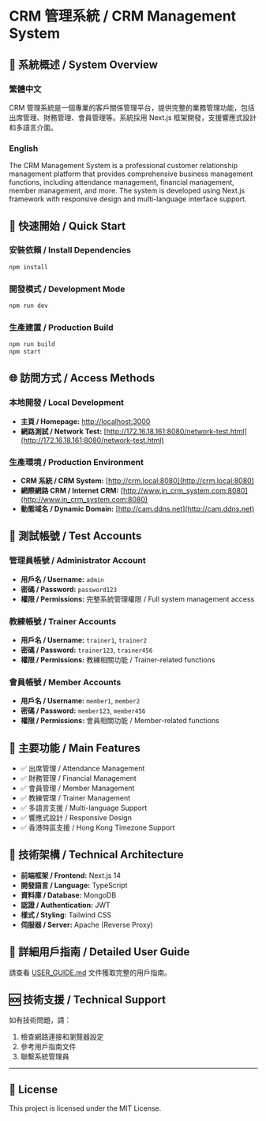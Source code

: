 # CRM 管理系統 / CRM Management System

## 🌟 系統概述 / System Overview

### 繁體中文
CRM 管理系統是一個專業的客戶關係管理平台，提供完整的業務管理功能，包括出席管理、財務管理、會員管理等。系統採用 Next.js 框架開發，支援響應式設計和多語言介面。

### English
The CRM Management System is a professional customer relationship management platform that provides comprehensive business management functions, including attendance management, financial management, member management, and more. The system is developed using Next.js framework with responsive design and multi-language interface support.

## 🚀 快速開始 / Quick Start

### 安裝依賴 / Install Dependencies
```bash
npm install
```

### 開發模式 / Development Mode
```bash
npm run dev
```

### 生產建置 / Production Build
```bash
npm run build
npm start
```

## 🌐 訪問方式 / Access Methods

### 本地開發 / Local Development
- **主頁 / Homepage:** [http://localhost:3000](http://localhost:3000)
- **網路測試 / Network Test:** [http://172.16.18.161:8080/network-test.html](http://172.16.18.161:8080/network-test.html)

### 生產環境 / Production Environment
- **CRM 系統 / CRM System:** [http://crm.local:8080](http://crm.local:8080)
- **網際網路 CRM / Internet CRM:** [http://www.in_crm_system.com:8080](http://www.in_crm_system.com:8080)
- **動態域名 / Dynamic Domain:** [http://cam.ddns.net](http://cam.ddns.net)

## 👤 測試帳號 / Test Accounts

### 管理員帳號 / Administrator Account
- **用戶名 / Username:** `admin`
- **密碼 / Password:** `password123`
- **權限 / Permissions:** 完整系統管理權限 / Full system management access

### 教練帳號 / Trainer Accounts
- **用戶名 / Username:** `trainer1`, `trainer2`
- **密碼 / Password:** `trainer123`, `trainer456`
- **權限 / Permissions:** 教練相關功能 / Trainer-related functions

### 會員帳號 / Member Accounts
- **用戶名 / Username:** `member1`, `member2`
- **密碼 / Password:** `member123`, `member456`
- **權限 / Permissions:** 會員相關功能 / Member-related functions

## 📱 主要功能 / Main Features

- ✅ 出席管理 / Attendance Management
- ✅ 財務管理 / Financial Management
- ✅ 會員管理 / Member Management
- ✅ 教練管理 / Trainer Management
- ✅ 多語言支援 / Multi-language Support
- ✅ 響應式設計 / Responsive Design
- ✅ 香港時區支援 / Hong Kong Timezone Support

## 🔧 技術架構 / Technical Architecture

- **前端框架 / Frontend:** Next.js 14
- **開發語言 / Language:** TypeScript
- **資料庫 / Database:** MongoDB
- **認證 / Authentication:** JWT
- **樣式 / Styling:** Tailwind CSS
- **伺服器 / Server:** Apache (Reverse Proxy)

## 📖 詳細用戶指南 / Detailed User Guide

請查看 [USER_GUIDE.md](./USER_GUIDE.md) 文件獲取完整的用戶指南。

## 🆘 技術支援 / Technical Support

如有技術問題，請：
1. 檢查網路連接和瀏覽器設定
2. 參考用戶指南文件
3. 聯繫系統管理員

---

## 📄 License

This project is licensed under the MIT License.
